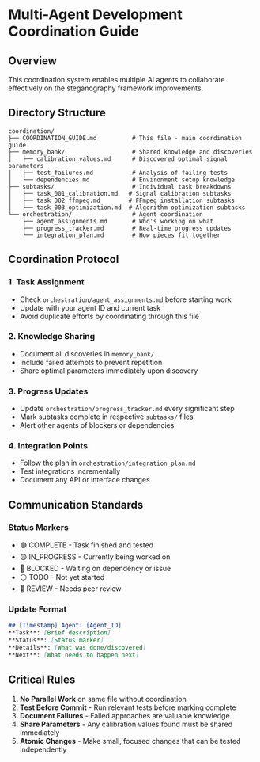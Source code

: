 # Multi-Agent Development Coordination Guide

## Overview
This coordination system enables multiple AI agents to collaborate effectively on the steganography framework improvements.

## Directory Structure
```
coordination/
├── COORDINATION_GUIDE.md          # This file - main coordination guide
├── memory_bank/                   # Shared knowledge and discoveries
│   ├── calibration_values.md      # Discovered optimal signal parameters
│   ├── test_failures.md           # Analysis of failing tests
│   └── dependencies.md            # Environment setup knowledge
├── subtasks/                      # Individual task breakdowns
│   ├── task_001_calibration.md   # Signal calibration subtasks
│   ├── task_002_ffmpeg.md        # FFmpeg installation subtasks
│   └── task_003_optimization.md  # Algorithm optimization subtasks
└── orchestration/                 # Agent coordination
    ├── agent_assignments.md       # Who's working on what
    ├── progress_tracker.md        # Real-time progress updates
    └── integration_plan.md        # How pieces fit together
```

## Coordination Protocol

### 1. Task Assignment
- Check `orchestration/agent_assignments.md` before starting work
- Update with your agent ID and current task
- Avoid duplicate efforts by coordinating through this file

### 2. Knowledge Sharing
- Document all discoveries in `memory_bank/`
- Include failed attempts to prevent repetition
- Share optimal parameters immediately upon discovery

### 3. Progress Updates
- Update `orchestration/progress_tracker.md` every significant step
- Mark subtasks complete in respective `subtasks/` files
- Alert other agents of blockers or dependencies

### 4. Integration Points
- Follow the plan in `orchestration/integration_plan.md`
- Test integrations incrementally
- Document any API or interface changes

## Communication Standards

### Status Markers
- 🟢 COMPLETE - Task finished and tested
- 🟡 IN_PROGRESS - Currently being worked on
- 🔴 BLOCKED - Waiting on dependency or issue
- ⚪ TODO - Not yet started
- 🔵 REVIEW - Needs peer review

### Update Format
```markdown
## [Timestamp] Agent: [Agent_ID]
**Task**: [Brief description]
**Status**: [Status marker]
**Details**: [What was done/discovered]
**Next**: [What needs to happen next]
```

## Critical Rules
1. **No Parallel Work** on same file without coordination
2. **Test Before Commit** - Run relevant tests before marking complete
3. **Document Failures** - Failed approaches are valuable knowledge
4. **Share Parameters** - Any calibration values found must be shared immediately
5. **Atomic Changes** - Make small, focused changes that can be tested independently